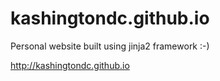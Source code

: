 # kashingtondc.github.io

Personal website built using jinja2 framework :-) 

http://kashingtondc.github.io
